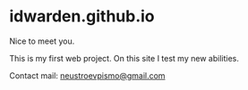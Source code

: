 # idwarden.github.io

Nice to meet you.

This is my first web project. On this site I test my new abilities. 

Contact mail: neustroevpismo@gmail.com
